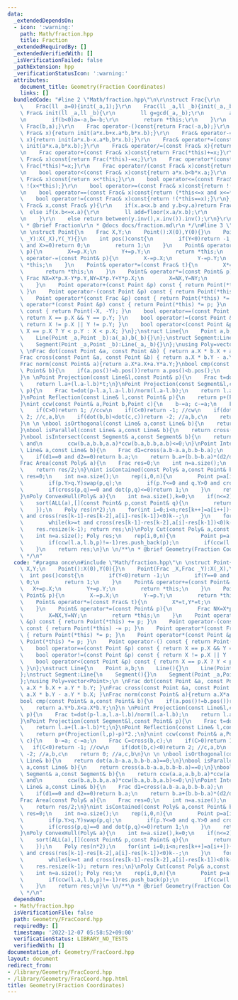 ```yaml
---
data:
  _extendedDependsOn:
  - icon: ':warning:'
    path: Math/fraction.hpp
    title: Fraction
  _extendedRequiredBy: []
  _extendedVerifiedWith: []
  _isVerificationFailed: false
  _pathExtension: hpp
  _verificationStatusIcon: ':warning:'
  attributes:
    document_title: Geometry(Fraction Coordinates)
    links: []
  bundledCode: "#line 2 \"Math/fraction.hpp\"\n\r\nstruct Frac{\r\n    ll a,b;\r\n\
    \    Frac(ll _a=0){init(_a,1);}\r\n    Frac(ll _a,ll _b){init(_a,_b);}\r\n   \
    \ Frac& init(ll _a,ll _b){\r\n        ll g=gcd(_a,_b);\r\n        a=_a/g,b=_b/g;\r\
    \n        if(b<0)a=-a,b=-b;\r\n        return *this;\r\n    }\r\n    Frac inv()const{return\
    \ Frac(b,a);}\r\n    Frac operator-()const{return Frac(-a,b);}\r\n    Frac& operator+=(const\
    \ Frac& x){return init(a*x.b+x.a*b,b*x.b);}\r\n    Frac& operator-=(const Frac&\
    \ x){return init(a*x.b-x.a*b,b*x.b);}\r\n    Frac& operator*=(const Frac& x){return\
    \ init(a*x.a,b*x.b);}\r\n    Frac& operator/=(const Frac& x){return init(a*x.b,b*x.a);}\r\
    \n    Frac operator+(const Frac& x)const{return Frac(*this)+=x;}\r\n    Frac operator-(const\
    \ Frac& x)const{return Frac(*this)-=x;}\r\n    Frac operator*(const Frac& x)const{return\
    \ Frac(*this)*=x;}\r\n    Frac operator/(const Frac& x)const{return Frac(*this)/=x;}\r\
    \n    bool operator<(const Frac& x)const{return a*x.b<b*x.a;}\r\n    bool operator>(const\
    \ Frac& x)const{return x<*this;}\r\n    bool operator<=(const Frac& x)const{return\
    \ !(x<*this);}\r\n    bool operator>=(const Frac& x)const{return !(*this<x);}\r\
    \n    bool operator==(const Frac& x)const{return (*this<=x and x<=*this);}\r\n\
    \    bool operator!=(const Frac& x)const{return !(*this==x);}\r\n};\r\nFrac between(const\
    \ Frac& x,const Frac& y){\r\n    if(x.a<x.b and y.b<y.a)return Frac(1);\r\n  \
    \  else if(x.b<=x.a){\r\n        ll add=floor(x.a/x.b);\r\n        return between(x-add,y-add)+add;\r\
    \n    }\r\n    else return between(y.inv(),x.inv()).inv();\r\n}\r\n\r\n/**\r\n\
    \ * @brief Fraction\r\n * @docs docs/fraction.md\r\n */\n#line 3 \"Geometry/FracCoord.hpp\"\
    \n \nstruct Point{\n    Frac X,Y;\n    Point():X(0),Y(0){}\n    Point(Frac _X,Frac\
    \ _Y):X(_X),Y(_Y){}\n    int pos()const{\n        if(Y<0)return -1;\n        if(Y==0\
    \ and X>=0)return 0;\n        return 1;\n    }\n    Point& operator+=(const Point&\
    \ p){\n        X+=p.X;\n        Y+=p.Y;\n        return *this;\n    }\n    Point&\
    \ operator-=(const Point& p){\n        X-=p.X;\n        Y-=p.Y;\n        return\
    \ *this;\n    }\n    Point& operator*=(const Frac& t){\n        X*=t,Y*=t;\n \
    \       return *this;\n    }\n    Point& operator*=(const Point& p){\n       \
    \ Frac NX=X*p.X-Y*p.Y,NY=X*p.Y+Y*p.X;\n        X=NX,Y=NY;\n        return *this;\n\
    \    }\n    Point operator+(const Point &p) const { return Point(*this) += p;\
    \ }\n    Point operator-(const Point &p) const { return Point(*this) -= p; }\n\
    \    Point operator*(const Frac &p) const { return Point(*this) *= p; }\n    Point\
    \ operator*(const Point &p) const { return Point(*this) *= p; }\n    Point operator-()\
    \ const { return Point(-X, -Y); }\n    bool operator==(const Point &p) const {\
    \ return X == p.X && Y == p.Y; }\n    bool operator!=(const Point &p) const {\
    \ return X != p.X || Y != p.Y; }\n    bool operator<(const Point &p) const { return\
    \ X == p.X ? Y < p.Y : X < p.X; }\n};\nstruct Line{\n    Point a,b;\n    Line(){}\n\
    \    Line(Point _a,Point _b):a(_a),b(_b){}\n};\nstruct Segment:Line{\n    Segment(){}\n\
    \    Segment(Point _a,Point _b):Line(_a,_b){}\n};\nusing Poly=vector<Point>;\n\
    \ \nFrac dot(const Point &a, const Point &b) { return a.X * b.X + a.Y * b.Y; }\n\
    Frac cross(const Point &a, const Point &b) { return a.X * b.Y - a.Y * b.X; }\n\
    Frac norm(const Point& a){return a.X*a.X+a.Y*a.Y;}\nbool cmp(const Point& a,const\
    \ Point& b){\n    if(a.pos()!=b.pos())return a.pos()<b.pos();\n    return a.Y*b.X<a.X*b.Y;\n\
    }\n \nPoint Projection(const Line&l,const Point& p){\n    Frac t=dot(p-l.a,l.a-l.b)/norm(l.a-l.b);\n\
    \    return l.a+(l.a-l.b)*t;\n}\nPoint Projection(const Segment&l,const Point&\
    \ p){\n    Frac t=dot(p-l.a,l.a-l.b)/norm(l.a-l.b);\n    return l.a+(l.a-l.b)*t;\n\
    }\nPoint Reflection(const Line& l,const Point& p){\n    return p+(Projection(l,p)-p)*2.;\n\
    }\nint ccw(const Point& a,Point b,Point c){\n    b-=a; c-=a;\n    Frac C=cross(b,c);\n\
    \    if(C>0)return 1; //ccw\n    if(C<0)return -1; //cw\n    if(dot(b,c)<0)return\
    \ 2; //c,a,b\n    if(dot(b,b)<dot(c,c))return -2; //a,b,c\n    return 0; //a,c,b\n\
    }\n \n \nbool isOrthogonal(const Line& a,const Line& b){\n    return dot(a.b-a.a,b.b-b.a)==0;\n\
    }\nbool isParallel(const Line& a,const Line& b){\n    return cross(a.b-a.a,b.b-b.a)==0;\n\
    }\nbool isIntersect(const Segment& a,const Segment& b){\n    return ccw(a.a,a.b,b.a)*ccw(a.a,a.b,b.b)<=0\
    \ and\n        ccw(b.a,b.b,a.a)*ccw(b.a,b.b,a.b)<=0;\n}\nPoint Intersection(const\
    \ Line& a,const Line& b){\n    Frac d1=cross(a.b-a.a,b.b-b.a);\n    Frac d2=cross(a.b-a.a,a.b-b.a);\n\
    \    if(d1==0 and d2==0)return b.a;\n    return b.a+(b.b-b.a)*(d2/d1);\n}\n \n\
    Frac Area(const Poly& a){\n    Frac res=0;\n    int n=a.size();\n    rep(i,0,n)res+=cross(a[i],a[(i+1)%n]);\n\
    \    return res/2;\n}\nint isContained(const Poly& a,const Point& b){\n    bool\
    \ res=0;\n    int n=a.size();\n    rep(i,0,n){\n        Point p=a[i]-b,q=a[(i+1)%n]-b;\n\
    \        if(p.Y>q.Y)swap(p,q);\n        if(p.Y<=0 and q.Y>0 and cross(p,q)>0)res^=1;\n\
    \        if(cross(p,q)==0 and dot(p,q)<=0)return 1;\n    }\n    return (res?2:0);\n\
    }\nPoly ConvexHull(Poly& a){\n    int n=a.size(),k=0;\n    if(n<=2)return a;\n\
    \    sort(ALL(a),[](const Point& p,const Point& q){\n        return (p.Y==q.Y?p.X<q.X:p.Y<q.Y);\n\
    \    });\n    Poly res(n*2);\n    for(int i=0;i<n;res[k++]=a[i++]){\n        while(k>=2\
    \ and cross(res[k-1]-res[k-2],a[i]-res[k-1])<0)k--;\n    }\n    for(int i=n-2,t=k+1;i>=0;res[k++]=a[i--]){\n\
    \        while(k>=t and cross(res[k-1]-res[k-2],a[i]-res[k-1])<0)k--;\n    }\n\
    \    res.resize(k-1); return res;\n}\nPoly Cut(const Poly& a,const Line& l){\n\
    \    int n=a.size(); Poly res;\n    rep(i,0,n){\n        Point p=a[i],q=a[(i+1)%n];\n\
    \        if(ccw(l.a,l.b,p)!=-1)res.push_back(p);\n        if(ccw(l.a,l.b,p)*ccw(l.a,l.b,q)<0)res.push_back(Intersection(Line(p,q),l));\n\
    \    }\n    return res;\n}\n \n/**\n * @brief Geometry(Fraction Coordinates)\n\
    \ */\n"
  code: "#pragma once\n#include \"Math/fraction.hpp\"\n \nstruct Point{\n    Frac\
    \ X,Y;\n    Point():X(0),Y(0){}\n    Point(Frac _X,Frac _Y):X(_X),Y(_Y){}\n  \
    \  int pos()const{\n        if(Y<0)return -1;\n        if(Y==0 and X>=0)return\
    \ 0;\n        return 1;\n    }\n    Point& operator+=(const Point& p){\n     \
    \   X+=p.X;\n        Y+=p.Y;\n        return *this;\n    }\n    Point& operator-=(const\
    \ Point& p){\n        X-=p.X;\n        Y-=p.Y;\n        return *this;\n    }\n\
    \    Point& operator*=(const Frac& t){\n        X*=t,Y*=t;\n        return *this;\n\
    \    }\n    Point& operator*=(const Point& p){\n        Frac NX=X*p.X-Y*p.Y,NY=X*p.Y+Y*p.X;\n\
    \        X=NX,Y=NY;\n        return *this;\n    }\n    Point operator+(const Point\
    \ &p) const { return Point(*this) += p; }\n    Point operator-(const Point &p)\
    \ const { return Point(*this) -= p; }\n    Point operator*(const Frac &p) const\
    \ { return Point(*this) *= p; }\n    Point operator*(const Point &p) const { return\
    \ Point(*this) *= p; }\n    Point operator-() const { return Point(-X, -Y); }\n\
    \    bool operator==(const Point &p) const { return X == p.X && Y == p.Y; }\n\
    \    bool operator!=(const Point &p) const { return X != p.X || Y != p.Y; }\n\
    \    bool operator<(const Point &p) const { return X == p.X ? Y < p.Y : X < p.X;\
    \ }\n};\nstruct Line{\n    Point a,b;\n    Line(){}\n    Line(Point _a,Point _b):a(_a),b(_b){}\n\
    };\nstruct Segment:Line{\n    Segment(){}\n    Segment(Point _a,Point _b):Line(_a,_b){}\n\
    };\nusing Poly=vector<Point>;\n \nFrac dot(const Point &a, const Point &b) { return\
    \ a.X * b.X + a.Y * b.Y; }\nFrac cross(const Point &a, const Point &b) { return\
    \ a.X * b.Y - a.Y * b.X; }\nFrac norm(const Point& a){return a.X*a.X+a.Y*a.Y;}\n\
    bool cmp(const Point& a,const Point& b){\n    if(a.pos()!=b.pos())return a.pos()<b.pos();\n\
    \    return a.Y*b.X<a.X*b.Y;\n}\n \nPoint Projection(const Line&l,const Point&\
    \ p){\n    Frac t=dot(p-l.a,l.a-l.b)/norm(l.a-l.b);\n    return l.a+(l.a-l.b)*t;\n\
    }\nPoint Projection(const Segment&l,const Point& p){\n    Frac t=dot(p-l.a,l.a-l.b)/norm(l.a-l.b);\n\
    \    return l.a+(l.a-l.b)*t;\n}\nPoint Reflection(const Line& l,const Point& p){\n\
    \    return p+(Projection(l,p)-p)*2.;\n}\nint ccw(const Point& a,Point b,Point\
    \ c){\n    b-=a; c-=a;\n    Frac C=cross(b,c);\n    if(C>0)return 1; //ccw\n \
    \   if(C<0)return -1; //cw\n    if(dot(b,c)<0)return 2; //c,a,b\n    if(dot(b,b)<dot(c,c))return\
    \ -2; //a,b,c\n    return 0; //a,c,b\n}\n \n \nbool isOrthogonal(const Line& a,const\
    \ Line& b){\n    return dot(a.b-a.a,b.b-b.a)==0;\n}\nbool isParallel(const Line&\
    \ a,const Line& b){\n    return cross(a.b-a.a,b.b-b.a)==0;\n}\nbool isIntersect(const\
    \ Segment& a,const Segment& b){\n    return ccw(a.a,a.b,b.a)*ccw(a.a,a.b,b.b)<=0\
    \ and\n        ccw(b.a,b.b,a.a)*ccw(b.a,b.b,a.b)<=0;\n}\nPoint Intersection(const\
    \ Line& a,const Line& b){\n    Frac d1=cross(a.b-a.a,b.b-b.a);\n    Frac d2=cross(a.b-a.a,a.b-b.a);\n\
    \    if(d1==0 and d2==0)return b.a;\n    return b.a+(b.b-b.a)*(d2/d1);\n}\n \n\
    Frac Area(const Poly& a){\n    Frac res=0;\n    int n=a.size();\n    rep(i,0,n)res+=cross(a[i],a[(i+1)%n]);\n\
    \    return res/2;\n}\nint isContained(const Poly& a,const Point& b){\n    bool\
    \ res=0;\n    int n=a.size();\n    rep(i,0,n){\n        Point p=a[i]-b,q=a[(i+1)%n]-b;\n\
    \        if(p.Y>q.Y)swap(p,q);\n        if(p.Y<=0 and q.Y>0 and cross(p,q)>0)res^=1;\n\
    \        if(cross(p,q)==0 and dot(p,q)<=0)return 1;\n    }\n    return (res?2:0);\n\
    }\nPoly ConvexHull(Poly& a){\n    int n=a.size(),k=0;\n    if(n<=2)return a;\n\
    \    sort(ALL(a),[](const Point& p,const Point& q){\n        return (p.Y==q.Y?p.X<q.X:p.Y<q.Y);\n\
    \    });\n    Poly res(n*2);\n    for(int i=0;i<n;res[k++]=a[i++]){\n        while(k>=2\
    \ and cross(res[k-1]-res[k-2],a[i]-res[k-1])<0)k--;\n    }\n    for(int i=n-2,t=k+1;i>=0;res[k++]=a[i--]){\n\
    \        while(k>=t and cross(res[k-1]-res[k-2],a[i]-res[k-1])<0)k--;\n    }\n\
    \    res.resize(k-1); return res;\n}\nPoly Cut(const Poly& a,const Line& l){\n\
    \    int n=a.size(); Poly res;\n    rep(i,0,n){\n        Point p=a[i],q=a[(i+1)%n];\n\
    \        if(ccw(l.a,l.b,p)!=-1)res.push_back(p);\n        if(ccw(l.a,l.b,p)*ccw(l.a,l.b,q)<0)res.push_back(Intersection(Line(p,q),l));\n\
    \    }\n    return res;\n}\n \n/**\n * @brief Geometry(Fraction Coordinates)\n\
    \ */\n"
  dependsOn:
  - Math/fraction.hpp
  isVerificationFile: false
  path: Geometry/FracCoord.hpp
  requiredBy: []
  timestamp: '2022-12-07 05:58:52+09:00'
  verificationStatus: LIBRARY_NO_TESTS
  verifiedWith: []
documentation_of: Geometry/FracCoord.hpp
layout: document
redirect_from:
- /library/Geometry/FracCoord.hpp
- /library/Geometry/FracCoord.hpp.html
title: Geometry(Fraction Coordinates)
---
```

